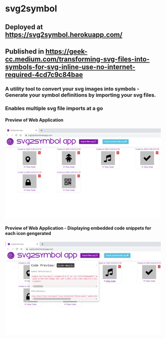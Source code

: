 # svg2symbol
## Deployed at https://svg2symbol.herokuapp.com/
## Published in https://geek-cc.medium.com/transforming-svg-files-into-symbols-for-svg-inline-use-no-internet-required-4cd7c9c84bae
### A utility tool to convert your svg images into symbols - Generate your symbol definitions by importing your svg files. 
### Enables multiple svg file imports at a go

#### Preview of Web Application
![Web App Preview Onload](https://github.com/incubated-geek-cc/svg2symbol/blob/main/public/img/preview.png)

#### Preview of Web Application - Displaying embedded code snippets for each icon gengerated
![Web App Preview View Code](https://github.com/incubated-geek-cc/svg2symbol/blob/main/public/img/preview_2.png)